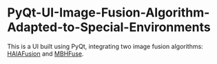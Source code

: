 # PyQt-UI-Image-Fusion-Algorithm-Adapted-to-Special-Environments

This is a UI built using PyQt, integrating two image fusion algorithms: [HAIAFusion](https://ieeexplore.ieee.org/document/10835199) and [MBHFuse](https://www.sciencedirect.com/science/article/pii/S0030399224011241).

